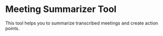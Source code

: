 # Meeting Summarizer Tool

This tool helps you to summarize transcribed meetings and create action points. 
